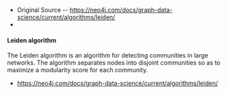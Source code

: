 - Original Source -- https://neo4j.com/docs/graph-data-science/current/algorithms/leiden/
- 

#### Leiden algorithm

The Leiden algorithm is an algorithm for detecting communities in large networks. The algorithm separates nodes into disjoint communities so as to maximize a modularity score for each community.

- https://neo4j.com/docs/graph-data-science/current/algorithms/leiden/


